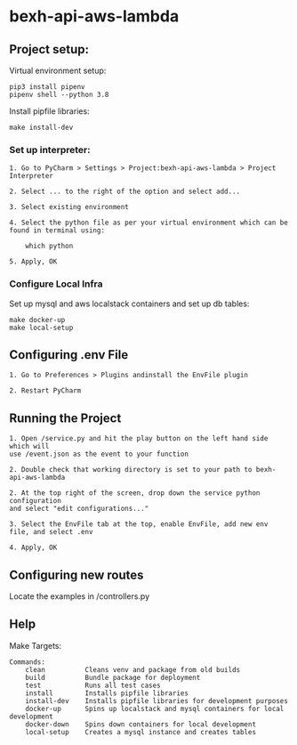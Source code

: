 # bexh-api-aws-lambda

## Project setup:

Virtual environment setup:

```
pip3 install pipenv
pipenv shell --python 3.8
```

Install pipfile libraries:

```
make install-dev
```

### Set up interpreter:
```
1. Go to PyCharm > Settings > Project:bexh-api-aws-lambda > Project Interpreter

2. Select ... to the right of the option and select add...

3. Select existing environment

4. Select the python file as per your virtual environment which can be found in terminal using:
    
    which python

5. Apply, OK
```

### Configure Local Infra
Set up mysql and aws localstack containers and set up db tables:
```
make docker-up
make local-setup
```

## Configuring .env File
```
1. Go to Preferences > Plugins andinstall the EnvFile plugin

2. Restart PyCharm
```


## Running the Project
```
1. Open /service.py and hit the play button on the left hand side which will
use /event.json as the event to your function

2. Double check that working directory is set to your path to bexh-api-aws-lambda

2. At the top right of the screen, drop down the service python configuration
and select "edit configurations..."

3. Select the EnvFile tab at the top, enable EnvFile, add new env file, and select .env

4. Apply, OK
```
## Configuring new routes

Locate the examples in /controllers.py

## Help

Make Targets:
```
Commands:
    clean          Cleans venv and package from old builds
    build          Bundle package for deployment
    test           Runs all test cases
    install        Installs pipfile libraries
    install-dev    Installs pipfile libraries for development purposes
    docker-up      Spins up localstack and mysql containers for local development
    docker-down    Spins down containers for local development
    local-setup    Creates a mysql instance and creates tables
```
